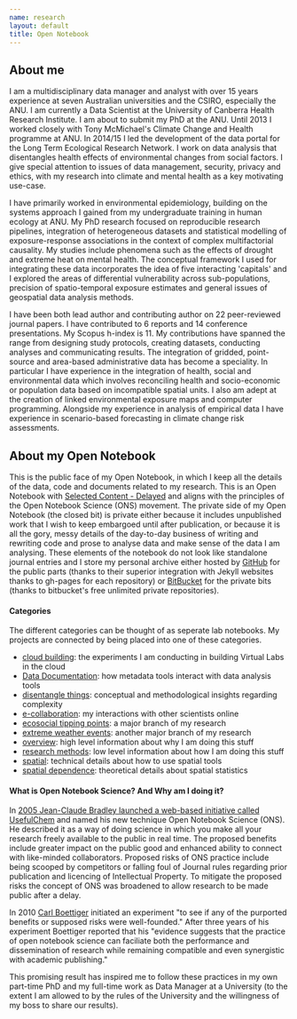 ```yaml
---
name: research
layout: default
title: Open Notebook
---
```


## About me
I am a multidisciplinary data manager and analyst with over 15 years experience at seven Australian universities and the CSIRO, especially the ANU. I am currently a Data Scientist at the University of Canberra Health Research Institute. I am about to submit my PhD at the ANU.  Until 2013 I worked closely with Tony McMichael's Climate Change and Health programme at ANU. In 2014/15 I led the development of the data portal for the Long Term Ecological Research Network.  I work on data analysis that disentangles health effects of environmental changes from social factors. I give special attention to issues of data management, security, privacy and ethics, with my research into climate and mental health as a key motivating use-case.  
<p></p>
I have primarily worked in environmental epidemiology, building on the systems approach I gained from my undergraduate training in human ecology at ANU.  My PhD research focused on reproducible research pipelines, integration of heterogeneous datasets and statistical modelling of exposure-response associations in the context of complex multifactorial causality.  My studies include phenomena such as the effects of drought and extreme heat on mental health. The conceptual framework I used for integrating these data incorporates the idea of five interacting 'capitals' and I explored the areas of differential vulnerability across sub-populations, precision of spatio-temporal exposure estimates and general issues of geospatial data analysis methods.
<p></p>
I have been both lead author and contributing author on 22 peer-reviewed journal papers. I have contributed to 6 reports and 14 conference presentations. My Scopus h-index is 11. My contributions have spanned the range from designing study protocols, creating datasets, conducting analyses and communicating results. The integration of gridded, point-source and area-based administrative data has become a speciality. In particular I have experience in the integration of health, social and environmental data which involves reconciling health and socio-economic or population data based on incompatible spatial units.  I also am adept at the creation of linked environmental exposure maps and computer programming. Alongside my experience in analysis of empirical data I have experience in scenario-based forecasting in climate change risk assessments.


## About my Open Notebook
This is the public face of my Open Notebook, in which I keep all the details of the data, code and documents related to my research.  This is an Open Notebook with [Selected Content - Delayed](http://onsclaims.wikispaces.com/) and aligns with the principles of the Open Notebook Science (ONS) movement.  The private side of my Open Notebook (the closed bit) is private either because it includes unpublished work that I wish to keep embargoed until after publication, or because it is all the gory, messy details of the day-to-day business of writing and rewriting code and prose to analyse data and make sense of the data I am analysing.  These elements of the notebook do not look like standalone journal entries and I store my personal archive either hosted by [GitHub](https://github.com/ivanhanigan/) for the public parts (thanks to their superior integration with Jekyll websites thanks to gh-pages for each repository) or [BitBucket](https://bitbucket.org/ivanhanigan/) for the private bits (thanks to bitbucket's free unlimited private repositories).

#### Categories
The different categories can be thought of as seperate lab notebooks. My projects are connected by being placed into one of these categories. 

- [cloud building](http://ivanhanigan.github.io/categories/cloud%20building/): the experiments I am conducting in building Virtual Labs in the cloud
- [Data Documentation](http://ivanhanigan.github.io/categories/Data%20Documentation/): how metadata tools interact with data analysis tools
- [disentangle things](http://ivanhanigan.github.io/categories/disentangle%20things/): conceptual and methodological insights regarding complexity
- [e-collaboration](http://ivanhanigan.github.io/categories/e-collaboration/): my interactions with other scientists online
- [ecosocial tipping points](http://ivanhanigan.github.io/categories/ecosocial%20tipping%20points/): a major branch of my research 
- [extreme weather events](http://ivanhanigan.github.io/categories/extreme%20weather%20events/): another major branch of my research 
- [overview](http://ivanhanigan.github.io/categories/overview/): high level information about why I am doing this stuff
- [research methods](http://ivanhanigan.github.io/categories/research%20methods/): low level information about how I am doing this stuff
- [spatial](http://ivanhanigan.github.io/categories/spatial/): technical details about how to use spatial tools
- [spatial dependence](http://ivanhanigan.github.io/categories/spatial%20dependence/): theoretical details about spatial statistics

#### What is Open Notebook Science?  And Why am I doing it?
In [2005 Jean-Claude Bradley launched a web-based initiative called UsefulChem](http://www.infotoday.com/it/sep10/Poynder.shtml) and named his new technique Open Notebook Science (ONS).  He described it as a way of doing science in which you make all your research freely available to the public in real time. The proposed benefits include greater impact on the public good and enhanced ability to connect with like-minded collaborators. Proposed risks of ONS practice include being scooped by competitors or falling foul of Journal rules regarding prior publication and licencing of Intellectual Property. To mitigate the proposed risks the concept of ONS was broadened to allow research to be made public after a delay.

In 2010 [Carl Boettiger](http://carlboettiger.info/2012/09/28/Welcome-to-my-lab-notebook.html) initiated an experiment "to see if any of the purported benefits or supposed risks were well-founded."  After three years of his experiment Boettiger reported that his "evidence suggests that the practice of open notebook science can faciliate both the performance and dissemination of research while remaining compatible and even synergistic with academic publishing."

This promising result has inspired me to follow these practices in my own part-time PhD and my full-time work as Data Manager at a University (to the extent I am allowed to by the rules of the University and the willingness of my boss to share our results).
